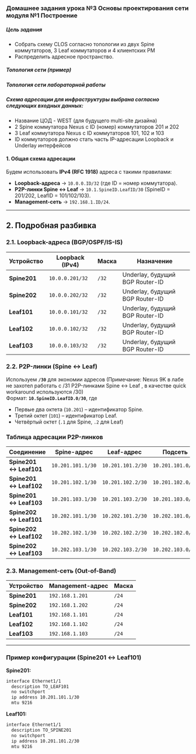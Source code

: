 ### Домашнее задания урока №3  Основы проектирования сети  модуля №1 Построение

##### Цель задания
- Собрать схему CLOS согласно топологии из двух Spine коммутаторов, 3 Leaf коммутаторов и 4 клиентских РМ
- Распределить адресное пространство.

##### Топология сети (пример)





##### Топология сети лабораторной работы 



##### Схема адресации для инфраструктуры выбрана согласно следующих входных данных:
- Название ЦОД - WEST (для будущего multi-site дизайна)
- 2 Spine коммутатора Nexus  с ID (номер) коммутаторов 201 и 202
- 3 Leaf коммутатора Nexus  с ID коммутаторов 101, 102 и 103
- ID коммутаторов должно стать часть IP-адресации Loopback и Underlay интерфейсов



#### **1. Общая схема адресации**
Будем использовать **IPv4 (RFC 1918)** адреса с такими правилами:
- **Loopback-адреса** → `10.0.0.ID/32` (где ID = номер коммутатора).  
- **P2P-линки Spine ↔ Leaf** → `10.1.SpineID.LeafID/30` (SpineID = 201/202, LeafID = 101/102/103).  
- **Management-сеть** → `192.168.1.ID/24`.  

---

## **2. Подробная разбивка**
### **2.1. Loopback-адреса (BGP/OSPF/IS-IS)**
| Устройство  | Loopback (IPv4)  | Маска  | Назначение            |
|-------------|------------------|--------|-----------------------|
| **Spine201** | `10.0.0.201/32`  | `/32`  | Underlay, будущий BGP Router-ID |
| **Spine202** | `10.0.0.202/32`  | `/32`  | Underlay, будущий BGP Router-ID |
| **Leaf101**  | `10.0.0.101/32`  | `/32`  | Underlay, будущий BGP Router-ID |
| **Leaf102**  | `10.0.0.102/32`  | `/32`  | Underlay, будущий BGP Router-ID |
| **Leaf103**  | `10.0.0.103/32`  | `/32`  | Underlay, будущий BGP Router-ID |

### **2.2. P2P-линки (Spine ↔ Leaf)**
Используем **`/30`**  для экономии адресов (Примечание: Nexus 9K в лабе не захотел работать с /31 P2P-линками Spine ↔ Leaf , в качестве  quick workaround используются /30)   
Формат: **`10.SpineID.LeafID.0/30`**, где
   - Первые два октета (`10.201`) – идентификатор Spine.  
   - Третий октет (`101`) – идентификатор Leaf.  
   - Четвёртый октет (`.1` для Spine, `.2` для Leaf)

### **Таблица адресации P2P-линков**  
| Соединение       | Spine-адрес      | Leaf-адрес       | Подсеть            |
|------------------|------------------|------------------|--------------------|
| **Spine201 ↔ Leaf101** | `10.201.101.1/30` | `10.201.101.2/30` | `10.201.101.0/30`  |
| **Spine201 ↔ Leaf102** | `10.201.102.1/30` | `10.201.102.2/30` | `10.201.102.0/30`  |
| **Spine201 ↔ Leaf103** | `10.201.103.1/30` | `10.201.103.2/30` | `10.201.103.0/30`  |
| **Spine202 ↔ Leaf101** | `10.202.101.1/30` | `10.202.101.2/30` | `10.202.101.0/30`  |
| **Spine202 ↔ Leaf102** | `10.202.102.1/30` | `10.202.102.2/30` | `10.202.102.0/30`  |
| **Spine202 ↔ Leaf103** | `10.202.103.1/30` | `10.202.103.2/30` | `10.202.103.0/30`  |


### **2.3. Management-сеть (Out-of-Band)**
| Устройство  | Management-адрес | Маска  |
|-------------|------------------|--------|
| **Spine201** | `192.168.1.201`  | `/24`  |
| **Spine202** | `192.168.1.202`  | `/24`  |
| **Leaf101**  | `192.168.1.101`  | `/24`  |
| **Leaf102**  | `192.168.1.102`  | `/24`  |
| **Leaf103**  | `192.168.1.103`  | `/24`  |

---
### **Пример конфигурации (Spine201 ↔ Leaf101)**
**Spine201:**
```bash
interface Ethernet1/1
  description TO_LEAF101
  no switchport
  ip address 10.201.101.1/30
  mtu 9216
```

**Leaf101:**
```bash
interface Ethernet1/1
  description TO_SPINE201
  no switchport
  ip address 10.201.101.2/30
  mtu 9216
```

